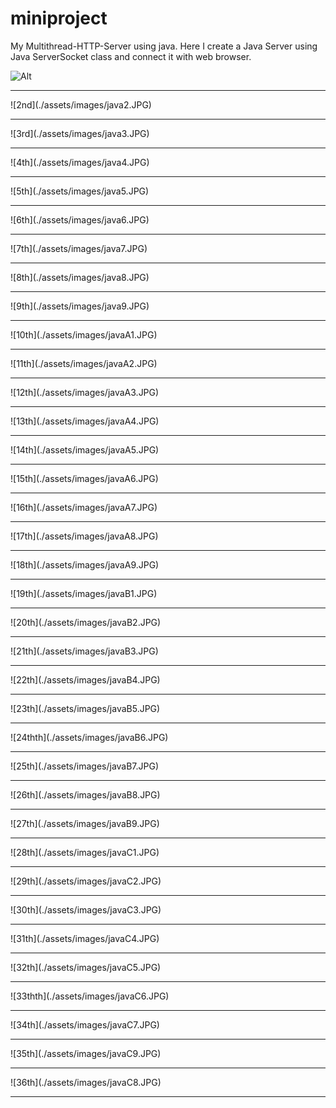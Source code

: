 # miniproject
My Multithread-HTTP-Server using java.
Here I create a Java Server using Java ServerSocket class and connect it with web browser. 

![Alt](./assets/images/.JPG)
<br>
<hr/>
![2nd](./assets/images/java2.JPG)
<br>
<hr/>
![3rd](./assets/images/java3.JPG)
<br>
<hr/>
![4th](./assets/images/java4.JPG)
<br>
<hr/>
![5th](./assets/images/java5.JPG)
<br>
<hr/>
![6th](./assets/images/java6.JPG)
<br>
<hr/>
![7th](./assets/images/java7.JPG)
<br>
<hr/>
![8th](./assets/images/java8.JPG)
<br>
<hr/>
![9th](./assets/images/java9.JPG)
<br>
<hr/>
![10th](./assets/images/javaA1.JPG)
<br>
<hr/>
![11th](./assets/images/javaA2.JPG)
<br>
<hr/>
![12th](./assets/images/javaA3.JPG)
<br>
<hr/>
![13th](./assets/images/javaA4.JPG)
<br>
<hr/>
![14th](./assets/images/javaA5.JPG)
<br>
<hr/>
![15th](./assets/images/javaA6.JPG)
<br>
<hr/>
![16th](./assets/images/javaA7.JPG)
<br>
<hr/>
![17th](./assets/images/javaA8.JPG)
<br>
<hr/>
![18th](./assets/images/javaA9.JPG)
<br>
<hr/>
![19th](./assets/images/javaB1.JPG)
<br>
<hr/>
![20th](./assets/images/javaB2.JPG)
<br>
<hr/>
![21th](./assets/images/javaB3.JPG)
<br>
<hr/>
![22th](./assets/images/javaB4.JPG)
<br>
<hr/>
![23th](./assets/images/javaB5.JPG)
<br>
<hr/>
![24thth](./assets/images/javaB6.JPG)
<br>
<hr/>
![25th](./assets/images/javaB7.JPG)
<br>
<hr/>
![26th](./assets/images/javaB8.JPG)
<br>
<hr/>
![27th](./assets/images/javaB9.JPG)
<br>
<hr/>
![28th](./assets/images/javaC1.JPG)
<br>
<hr/>
![29th](./assets/images/javaC2.JPG)
<br>
<hr/>
![30th](./assets/images/javaC3.JPG)
<br>
<hr/>
![31th](./assets/images/javaC4.JPG)
<br>
<hr/>
![32th](./assets/images/javaC5.JPG)
<br>
<hr/>
![33thth](./assets/images/javaC6.JPG)
<br>
<hr/>
![34th](./assets/images/javaC7.JPG)
<br>
<hr/>
![35th](./assets/images/javaC9.JPG)
<br>
<hr/>
![36th](./assets/images/javaC8.JPG)
<br>
<hr/>
